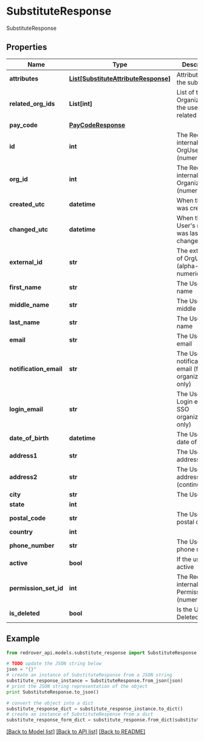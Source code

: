# SubstituteResponse

SubstituteResponse

## Properties

Name | Type | Description | Notes
------------ | ------------- | ------------- | -------------
**attributes** | [**List[SubstituteAttributeResponse]**](SubstituteAttributeResponse.md) | Attributes of the substitute | [optional] 
**related_org_ids** | **List[int]** | List of the OrganizationIds the user is related to | [optional] 
**pay_code** | [**PayCodeResponse**](PayCodeResponse.md) |  | [optional] 
**id** | **int** | The Red Rover internal Id of OrgUser (numeric) | [optional] 
**org_id** | **int** | The Red Rover internal Id of Organization (numeric) | [optional] 
**created_utc** | **datetime** | When the User was created | [optional] 
**changed_utc** | **datetime** | When the User&#39;s record was last changed | [optional] 
**external_id** | **str** | The external Id of OrgUser (alpha-numeric) | [optional] 
**first_name** | **str** | The User&#39;s first name | [optional] 
**middle_name** | **str** | The User&#39;s middle name | [optional] 
**last_name** | **str** | The User&#39;s last name | [optional] 
**email** | **str** | The User&#39;s email | [optional] 
**notification_email** | **str** | The User&#39;s notification email (for SSO organizations only) | [optional] 
**login_email** | **str** | The User&#39;s Login email (for SSO organizations only) | [optional] 
**date_of_birth** | **datetime** | The User&#39;s date of birth | [optional] 
**address1** | **str** | The User&#39;s address | [optional] 
**address2** | **str** | The User&#39;s address (continued) | [optional] 
**city** | **str** | The User&#39;s city | [optional] 
**state** | **int** |  | [optional] 
**postal_code** | **str** | The User&#39;s postal code | [optional] 
**country** | **int** |  | [optional] 
**phone_number** | **str** | The User&#39;s phone number | [optional] 
**active** | **bool** | If the user is active | [optional] 
**permission_set_id** | **int** | The Red Rover internal Id of PermissionSet (numeric) | [optional] 
**is_deleted** | **bool** | Is the User Deleted | [optional] 

## Example

```python
from redrover_api.models.substitute_response import SubstituteResponse

# TODO update the JSON string below
json = "{}"
# create an instance of SubstituteResponse from a JSON string
substitute_response_instance = SubstituteResponse.from_json(json)
# print the JSON string representation of the object
print SubstituteResponse.to_json()

# convert the object into a dict
substitute_response_dict = substitute_response_instance.to_dict()
# create an instance of SubstituteResponse from a dict
substitute_response_form_dict = substitute_response.from_dict(substitute_response_dict)
```
[[Back to Model list]](../README.md#documentation-for-models) [[Back to API list]](../README.md#documentation-for-api-endpoints) [[Back to README]](../README.md)


